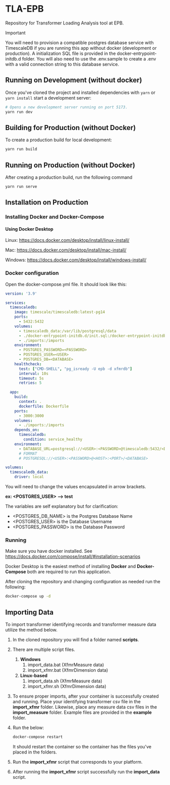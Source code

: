 # TLA-EPB

Repository for Transformer Loading Analysis tool at EPB.

> [!IMPORTANT]
> You will need to provision a compatible postgres database service with TimescaleDB if you are running this app without docker (development or production). A initialization SQL file is provided in the docker-entrypoint-initdb.d folder. You will also need to use the .env.sample to create a .env with a valid connection string to this database service.

## Running on Development (without docker)

Once you've cloned the project and installed dependencies with `yarn` or `yarn install` start a development server:

```bash
# Opens a new development server running on port 5173.
yarn run dev
```

## Building for Production (without Docker)

To create a production build for local development:

```bash
yarn run build
```

## Running on Production (without Docker)

After creating a production build, run the following command

```bash
yarn run serve
```

## Installation on Production

### Installing Docker and Docker-Compose

#### **Using Docker Desktop**
Linux: https://docs.docker.com/desktop/install/linux-install/

Mac: https://docs.docker.com/desktop/install/mac-install/

Windows: https://docs.docker.com/desktop/install/windows-install/

### Docker configuration

Open the docker-compose.yml file. It should look like this:

```yml
version: '3.9'

services:
  timescaledb:
    image: timescale/timescaledb:latest-pg14
    ports:
      - 5432:5432
    volumes:
      - timescaledb_data:/var/lib/postgresql/data
      - ./docker-entrypoint-initdb.d/init.sql:/docker-entrypoint-initdb.d/init.sql
      - ./imports:/imports
    environment:
      - POSTGRES_PASSWORD=<PASSWORD>
      - POSTGRES_USER=<USER>
      - POSTGRES_DB=<DATABASE>
    healthcheck:
      test: ["CMD-SHELL", "pg_isready -U epb -d xfmrdb"]
      interval: 10s
      timeout: 5s
      retries: 5

  app:
    build: 
      context: .
      dockerfile: Dockerfile
    ports:
      - 3000:3000
    volumes:
      - ./imports:/imports
    depends_on:
      timescaledb:
        condition: service_healthy
    environment:
      - DATABASE_URL=postgresql://<USER>:<PASSWORD>@timescaledb:5432/<DATABASE>
      # FORMAT
      # POSTGRESQL://<USER>:<PASSWORD>@<HOST>:<PORT>/<DATABASE>

volumes:
  timescaledb_data:
    driver: local
```

You will need to change the values encapsulated in arrow brackets.

**ex: <POSTGRES_USER> --> test**

The variables are self explanatory but for clarification:

- <POSTGRES_DB_NAME> is the Postgres Database Name
- <POSTGRES_USER> is the Database Username
- <POSTGRES_PASSWORD> is the Database Password

### Running

Make sure you have docker installed. See https://docs.docker.com/compose/install/#installation-scenarios

Docker Desktop is the easiest method of installing **Docker** and **Docker-Compose** both are required to run this application.

After cloning the repository and changing configuration as needed run the following:

```bash
docker-compose up -d
```

## Importing Data

To import transformer identifying records and transformer measure data utilize the method below.

1. In the cloned repository you will find a folder named **scripts**.

2. There are multiple script files.
    1. **Windows**
        1. import_data.bat (XfmrMeasure data)
        2. import_xfmr.bat (XfmrDimension data)
    2. **Linux-based**
        1. import_data.sh (XfmrMeasure data)
        2. import_xfmr.sh (XfmrDimension data)

3. To ensure proper imports, after your container is successfully created and running. Place your identifying transformer csv file in the **import_xfmr** folder. Likewise, place any measure data csv files in the **import_measure** folder. Example files are provided in the **example** folder. 

4. Run the below:
    ```bash
    docker-compose restart
    ```

    It should restart the container so the container has the files you've placed in the folders.

4. Run the **import_xfmr** script that corresponds to your platform.

5. After running the **import_xfmr** script successfully run the **import_data** script.